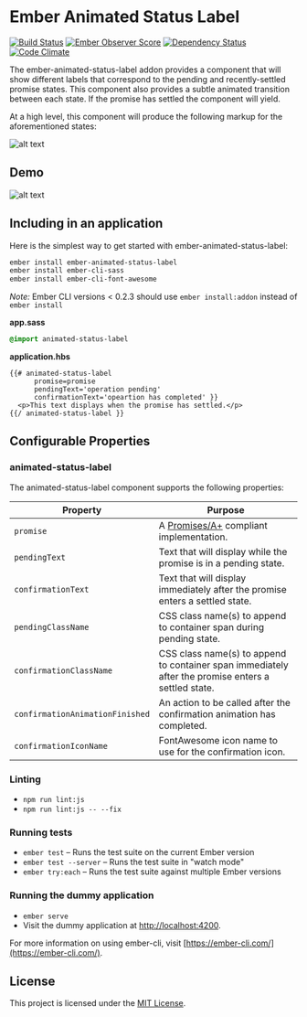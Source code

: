 # Ember Animated Status Label 
[![Build Status](https://travis-ci.org/Esri/ember-animated-status-label.svg?branch=master)](https://travis-ci.org/Esri/ember-animated-status-label) [![Ember Observer Score](http://emberobserver.com/badges/ember-animated-status-label.svg)](http://emberobserver.com/addons/ember-animated-status-label) [![Dependency Status](https://david-dm.org/esri/ember-animated-status-label.svg)](https://david-dm.org/esri/ember-animated-status-label) [![Code Climate](https://codeclimate.com/github/Esri/ember-animated-status-label/badges/gpa.svg)](https://codeclimate.com/github/Esri/ember-animated-status-label)

The ember-animated-status-label addon provides a component that will show different labels that correspond to the pending and recently-settled promise states. This component also provides a subtle animated transition between each state. If the promise has settled the component will yield.

At a high level, this component will produce the following markup for the aforementioned states:

![alt text](https://raw.githubusercontent.com/jrowlingson/ember-animated-status-label/master/blob/label-states.png "Label States")

## Demo

![alt text](https://raw.githubusercontent.com/jrowlingson/ember-animated-status-label/master/blob/demo.gif "Animated Status Label Demo")

## Including in an application

Here is the simplest way to get started with ember-animated-status-label:

```sh
ember install ember-animated-status-label
ember install ember-cli-sass
ember install ember-cli-font-awesome
```

*Note:* Ember CLI versions < 0.2.3 should use `ember install:addon` instead of `ember install`

**app.sass**
```sass
@import animated-status-label
```

**application.hbs**
```htmlbars
{{# animated-status-label
      promise=promise
      pendingText='operation pending'
      confirmationText='opeartion has completed' }}
  <p>This text displays when the promise has settled.</p>
{{/ animated-status-label }}
```

## Configurable Properties

### animated-status-label

The animated-status-label component supports the following properties:

Property               | Purpose
---------------------  | -------------
`promise`              | A [Promises/A+](https://promisesaplus.com/) compliant implementation.
`pendingText`          | Text that will display while the promise is in a pending state.
`confirmationText`     | Text that will display immediately after the promise enters a settled state.
`pendingClassName`     | CSS class name(s) to append to container span during pending state.
`confirmationClassName`| CSS class name(s) to append to container span immediately after the promise enters a settled state.
`confirmationAnimationFinished`| An action to be called after the confirmation animation has completed.
`confirmationIconName` | FontAwesome icon name to use for the confirmation icon.

### Linting

* `npm run lint:js`
* `npm run lint:js -- --fix`

### Running tests

* `ember test` – Runs the test suite on the current Ember version
* `ember test --server` – Runs the test suite in "watch mode"
* `ember try:each` – Runs the test suite against multiple Ember versions

### Running the dummy application

* `ember serve`
* Visit the dummy application at [http://localhost:4200](http://localhost:4200).

For more information on using ember-cli, visit [https://ember-cli.com/](https://ember-cli.com/).

License
------------------------------------------------------------------------------

This project is licensed under the [MIT License](LICENSE.md).
